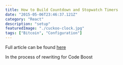 ```yaml
---
title: How to Build Countdown and Stopwatch Timers
date: "2015-05-06T23:46:37.121Z"
category: "React"
description: "setup"
featuredImage: "./cuckoo-clock.jpg"
tags: ["Bitcoin", "Configuration"]
---
```


Full article can be found [here](https://medium.com/@peterjd42/building-timers-in-react-stopwatch-and-countdown-bc06486560a2)

In the process of rewriting for Code Boost